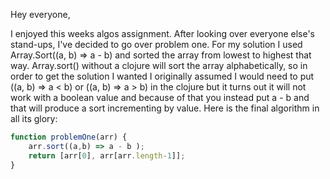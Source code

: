 Hey everyone,

I enjoyed this weeks algos assignment. After looking over everyone else's stand-ups, I've decided to go over problem one. For my solution I used Array.Sort((a, b) => a - b) and sorted the array from lowest to highest that way. Array.sort() without a clojure will sort the array alphabetically, so in order to get the solution I wanted I originally assumed I would need to put ((a, b) => a < b) or ((a, b) => a > b) in the clojure but it turns out it will not work with a boolean value and because of that you instead put a - b and that will produce a sort incrementing by value. Here is the final algorithm in all its glory:

```javascript
function problemOne(arr) {
    arr.sort((a,b) => a - b );
    return [arr[0], arr[arr.length-1]];
}
```